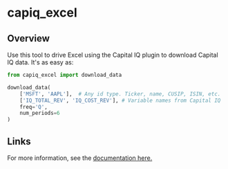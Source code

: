# capiq_excel

## Overview

Use this tool to drive Excel using the Capital IQ plugin to 
download Capital IQ data. It's as easy as:

```python
from capiq_excel import download_data

download_data(
    ['MSFT', 'AAPL'],  # Any id type. Ticker, name, CUSIP, ISIN, etc.
    ['IQ_TOTAL_REV', 'IQ_COST_REV'], # Variable names from Capital IQ
    freq='Q',
    num_periods=6
)
```

## Links

For more information, see the
[documentation here.](
https://whoopnip.github.io/capiq-excel-downloader-py/
)
